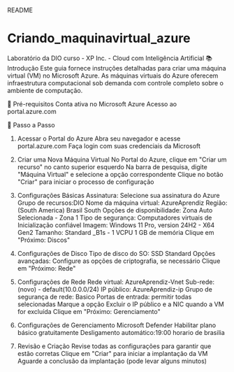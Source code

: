 README
# Criando_maquinavirtual_azure
Laboratório da DIO curso - XP Inc. - Cloud com Inteligência Artificial
📚 Introdução
Este guia fornece instruções detalhadas para criar uma máquina virtual (VM) no Microsoft Azure. As máquinas virtuais do Azure oferecem infraestrutura computacional sob demanda com controle completo sobre o ambiente de computação.

🔑 Pré-requisitos
Conta ativa no Microsoft Azure
Acesso ao portal.azure.com

🚀 Passo a Passo
1. Acessar o Portal do Azure
Abra seu navegador e acesse 
portal.azure.com
Faça login com suas credenciais da Microsoft

2. Criar uma Nova Máquina Virtual
No Portal do Azure, clique em "Criar um recurso" no canto superior esquerdo
Na barra de pesquisa, digite "Máquina Virtual" e selecione a opção correspondente
Clique no botão "Criar" para iniciar o processo de configuração

3. Configurações Básicas
Assinatura: Selecione sua assinatura do Azure
Grupo de recursos:DIO
Nome da máquina virtual: AzureAprendiz
Região: (South America) Brasil South
Opções de disponibilidade: Zona Auto Selecionada - Zona 1
Tipo de segurança: Computadores virtuais de Inicialização confiável
Imagem: Windows 11 Pro, version 24H2 - X64 Gen2
Tamanho: Standard _B1s - 1 VCPU 1 GB de memória
Clique em "Próximo: Discos"
4. Configurações de Disco
Tipo de disco do SO:  SSD Standard 
Opções avançadas: Configure as opções de criptografia, se necessário
Clique em "Próximo: Rede"
5. Configurações de Rede
Rede virtual: AzureAprendiz-Vnet
Sub-rede: (novo) - default(10.0.0.0/24)
IP público: AzureAprendiz-ip
Grupo de segurança de rede: Basico
Portas de entrada: permitir todas selecionadas
Marque a opção Excluir o IP público e a NIC quando a VM for excluída
Clique em "Próximo: Gerenciamento"
7. Configurações de Gerenciamento
Microsoft Defender
Habilitar plano básico gratuitamente
Desligamento automático:19:00 horario de brasilia
8. Revisão e Criação
Revise todas as configurações para garantir que estão corretas
Clique em "Criar" para iniciar a implantação da VM
Aguarde a conclusão da implantação (pode levar alguns minutos)

    
